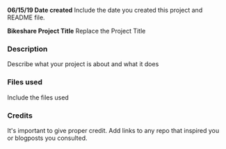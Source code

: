 **06/15/19 Date created**
Include the date you created this project and README file.

**Bikeshare Project Title**
Replace the Project Title

### Description
Describe what your project is about and what it does

### Files used
Include the files used

### Credits
It's important to give proper credit. Add links to any repo that inspired you or blogposts you consulted.
